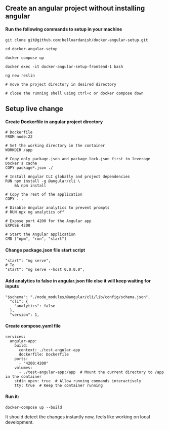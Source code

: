 ## Create an angular project without installing angular

#### Run the following commands to setup in your machine

```
git clone git@github.com:helloardanish/docker-angular-setup.git

cd docker-angular-setup

docker compose up

docker exec -it docker-angular-setup-frontend-1 bash

ng new reslin

# move the project directory in desired directory

# close the running shell using ctrl+c or docker compose down
```

## Setup live change

#### Create Dockerfile in angular project directory

```
# Dockerfile
FROM node:22

# Set the working directory in the container
WORKDIR /app

# Copy only package.json and package-lock.json first to leverage Docker's cache
COPY package*.json ./

# Install Angular CLI globally and project dependencies
RUN npm install -g @angular/cli \
    && npm install

# Copy the rest of the application
COPY . .

# Disable Angular analytics to prevent prompts
# RUN npx ng analytics off

# Expose port 4200 for the Angular app
EXPOSE 4200

# Start the Angular application
CMD ["npm", "run", "start"]
```


#### Change package.json file start script

```
"start": "ng serve",
# To
"start": "ng serve --host 0.0.0.0",
```


#### Add analytics to false in angular.json file else it will keep waiting for inputs

```
"$schema": "./node_modules/@angular/cli/lib/config/schema.json",
  "cli": {
    "analytics": false
  },
  "version": 1,
```

#### Create compose.yaml file

```
services:
  angular-app:
    build:
      context: ./test-angular-app
      dockerfile: Dockerfile
    ports:
      - "4200:4200"
    volumes:
      - ./test-angular-app:/app  # Mount the current directory to /app in the container
    stdin_open: true  # Allow running commands interactively
    tty: true  # Keep the container running
```

#### Run it:

```
docker-compose up --build
```

It should detect the changes instantly now, feels like working on local development.
